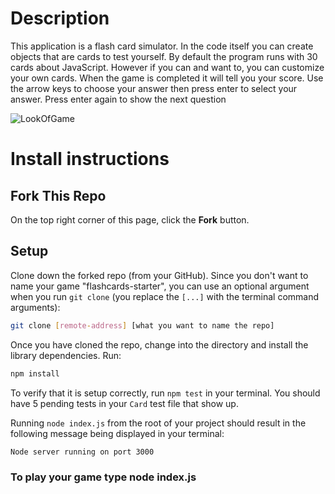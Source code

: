 # Description

This application is a flash card simulator. In the code itself you can create objects that are cards to test yourself. By default the program runs with 30 cards about JavaScript. However if you can and want to, you can customize your own cards. When the game is completed it will tell you your score. Use the arrow keys to choose your answer then press enter to select your answer. Press enter again to show the next question

![LookOfGame](https://user-images.githubusercontent.com/56371796/73486907-3a783080-4363-11ea-9680-ddd7105b2311.png)


# Install instructions

## Fork This Repo

On the top right corner of this page, click the **Fork** button.

## Setup

Clone down the forked repo (from your GitHub). Since you don't want to name your game "flashcards-starter", you can use an optional argument when you run `git clone` (you replace the `[...]` with the terminal command arguments):

```bash
git clone [remote-address] [what you want to name the repo]
```

Once you have cloned the repo, change into the directory and install the library dependencies. Run:

```bash
npm install
```

To verify that it is setup correctly, run `npm test` in your terminal. You should have 5 pending tests in your `Card` test file that show up.

Running `node index.js` from the root of your project should result in the following message being displayed in your terminal: 

```bash
Node server running on port 3000
```
### To play your game type node index.js
